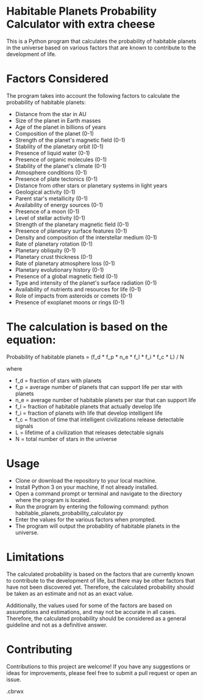 # Habitable Planets Probability Calculator with extra cheese

This is a Python program that calculates the probability of habitable planets in the universe based on various factors that are known to contribute to the development of life.

# Factors Considered
The program takes into account the following factors to calculate the probability of habitable planets:

- Distance from the star in AU
- Size of the planet in Earth masses
- Age of the planet in billions of years
- Composition of the planet (0-1)
- Strength of the planet's magnetic field (0-1)
- Stability of the planetary orbit (0-1)
- Presence of liquid water (0-1)
- Presence of organic molecules (0-1)
- Stability of the planet's climate (0-1)
- Atmosphere conditions (0-1)
- Presence of plate tectonics (0-1)
- Distance from other stars or planetary systems in light years
- Geological activity (0-1)
- Parent star's metallicity (0-1)
- Availability of energy sources (0-1)
- Presence of a moon (0-1)
- Level of stellar activity (0-1)
- Strength of the planetary magnetic field (0-1)
- Presence of planetary surface features (0-1)
- Density and composition of the interstellar medium (0-1)
- Rate of planetary rotation (0-1)
- Planetary obliquity (0-1)
- Planetary crust thickness (0-1)
- Rate of planetary atmosphere loss (0-1)
- Planetary evolutionary history (0-1)
- Presence of a global magnetic field (0-1)
- Type and intensity of the planet's surface radiation (0-1)
- Availability of nutrients and resources for life (0-1)
- Role of impacts from asteroids or comets (0-1)
- Presence of exoplanet moons or rings (0-1)

# The calculation is based on the equation:

Probability of habitable planets = (f_d * f_p * n_e * f_l * f_i * f_c * L) / N

where
- f_d = fraction of stars with planets
- f_p = average number of planets that can support life per star with planets
- n_e = average number of habitable planets per star that can support life
- f_l = fraction of habitable planets that actually develop life
- f_i = fraction of planets with life that develop intelligent life
- f_c = fraction of time that intelligent civilizations release detectable signals
- L = lifetime of a civilization that releases detectable signals
- N = total number of stars in the universe

# Usage
- Clone or download the repository to your local machine.
- Install Python 3 on your machine, if not already installed.
- Open a command prompt or terminal and navigate to the directory where the program is located.
- Run the program by entering the following command: python habitable_planets_probability_calculator.py
- Enter the values for the various factors when prompted.
- The program will output the probability of habitable planets in the universe.

# Limitations
The calculated probability is based on the factors that are currently known to contribute to the development of life, but there may be other factors that have not been discovered yet. Therefore, the calculated probability should be taken as an estimate and not as an exact value.

Additionally, the values used for some of the factors are based on assumptions and estimations, and may not be accurate in all cases. Therefore, the calculated probability should be considered as a general guideline and not as a definitive answer.

# Contributing
Contributions to this project are welcome! If you have any suggestions or ideas for improvements, please feel free to submit a pull request or open an issue.

.cbrwx
